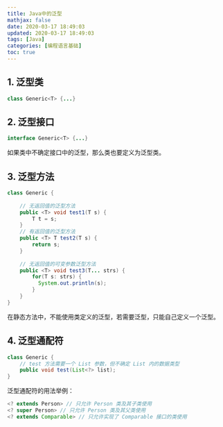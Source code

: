 ```yaml
---
title: Java中的泛型
mathjax: false
date: 2020-03-17 18:49:03
updated: 2020-03-17 18:49:03
tags: [Java]
categories: [编程语言基础]
toc: true
---
```


## 1. 泛型类

```java
class Generic<T> {...}
```

## 2. 泛型接口

```java
interface Generic<T> {...}
```

如果类中不确定接口中的泛型，那么类也要定义为泛型类。

## 3. 泛型方法

```JAVA
class Generic {
    
    // 无返回值的泛型方法
    public <T> void test1(T s) {
        T t = s;
    }
    // 有返回值的泛型方法
    public <T> T test2(T s) {
        return s;
    }
  
  	// 无返回值的可变参数泛型方法
    public <T> void test3(T... strs) {
        for(T s: strs) {
          System.out.println(s);
        }
    }
}
```

在静态方法中，不能使用类定义的泛型，若需要泛型，只能自己定义一个泛型。

<!--more-->

## 4. 泛型通配符

```JAVA
class Generic {
    // test 方法需要一个 List 参数，但不确定 List 内的数据类型
    public void test(List<?> list);
}
```

泛型通配符的用法举例：

```java
<? extends Person> // 只允许 Person 类及其子类使用
<? super Person> // 只允许 Person 类及其父类使用
<? extends Comparable> // 只允许实现了 Comparable 接口的类使用
```